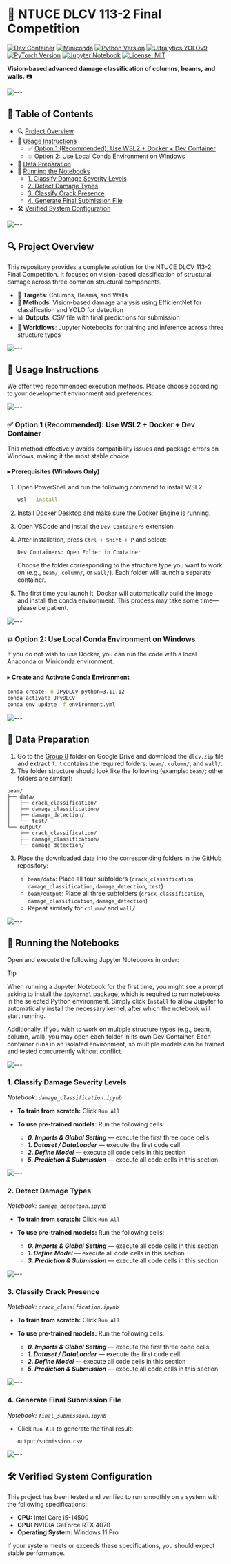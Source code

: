 # 🏁 NTUCE DLCV 113-2 Final Competition

[![Dev Container](https://img.shields.io/badge/devcontainer-Supported-success?logo=docker&logoColor=white)](https://code.visualstudio.com/docs/devcontainers/containers)
[![Miniconda](https://img.shields.io/badge/Anaconda-Miniconda-44A833?logo=anaconda&logoColor=white)](https://www.anaconda.com/docs/getting-started/miniconda/main)
[![Python Version](https://img.shields.io/badge/Python-3.11.12-3776AB?logo=python&logoColor=white)](https://www.python.org/downloads/release/python-31112/)
[![Ultralytics YOLOv9](https://img.shields.io/badge/Ultralytics-YOLOv9t-4051b5?logo=ultralytics)](https://docs.ultralytics.com/models/yolov9/)
[![PyTorch Version](https://img.shields.io/badge/PyTorch-2.7.0-EE4C2C?logo=pytorch&logoColor=white)](https://pytorch.org/get-started/locally/)
[![Jupyter Notebook](https://img.shields.io/badge/Jupyter-Ready-F37626?logo=jupyter&logoColor=white)](https://jupyter.org/)
[![License: MIT](https://img.shields.io/badge/License-MIT-yellow.svg?logo=github)](LICENSE)

**Vision-based advanced damage classification of columns, beams, and walls.** 📷

![---](https://raw.githubusercontent.com/andreasbm/readme/master/assets/lines/rainbow.png)

## 📄 Table of Contents

* 🔍 [Project Overview](#-project-overview)
* 🚀 [Usage Instructions](#-usage-instructions)
  * ✅ [Option 1 (Recommended): Use WSL2 + Docker + Dev Container](#-option-1-recommended-use-wsl2--docker--dev-container)
  * 💥 [Option 2: Use Local Conda Environment on Windows](#-option-2-use-local-conda-environment-on-windows)
* 📂 [Data Preparation](#-data-preparation)
* 🧪 [Running the Notebooks](#-running-the-notebooks)
  * [1. Classify Damage Severity Levels](#1-classify-damage-severity-levels)
  * [2. Detect Damage Types](#2-detect-damage-types)
  * [3. Classify Crack Presence](#3-classify-crack-presence)
  * [4. Generate Final Submission File](#4-generate-final-submission-file)
* 🛠️ [Verified System Configuration](#%EF%B8%8F-verified-system-configuration)

![---](https://raw.githubusercontent.com/andreasbm/readme/master/assets/lines/rainbow.png)

## 🔍 Project Overview

This repository provides a complete solution for the NTUCE DLCV 113-2 Final Competition. It focuses on vision-based classification of structural damage across three common structural components.

- 🧱 **Targets**: Columns, Beams, and Walls
- 🧠 **Methods**: Vision-based damage analysis using EfficientNet for classification and YOLO for detection
- 📊 **Outputs**: CSV file with final predictions for submission
- 🔧 **Workflows**: Jupyter Notebooks for training and inference across three structure types

![---](https://raw.githubusercontent.com/andreasbm/readme/master/assets/lines/rainbow.png)

## 🚀 Usage Instructions

We offer two recommended execution methods. Please choose according to your development environment and preferences:

![---](https://raw.githubusercontent.com/andreasbm/readme/master/assets/lines/aqua.png)

### ✅ Option 1 (Recommended): Use WSL2 + Docker + Dev Container

This method effectively avoids compatibility issues and package errors on Windows, making it the most stable choice.

#### ▸ Prerequisites (Windows Only)

1. Open PowerShell and run the following command to install WSL2:

    ```bash
    wsl --install
    ```
2. Install [Docker Desktop](https://www.docker.com/products/docker-desktop/) and make sure the Docker Engine is running.
3. Open VSCode and install the `Dev Containers` extension.
4. After installation, press `Ctrl + Shift + P` and select:

    ```
    Dev Containers: Open Folder in Container
    ```

    Choose the folder corresponding to the structure type you want to work on (e.g., `beam/`, `column/`, or `wall/`). Each folder will launch a separate container.
5. The first time you launch it, Docker will automatically build the image and install the conda environment. This process may take some time—please be patient.

![---](https://raw.githubusercontent.com/andreasbm/readme/master/assets/lines/aqua.png)

### 💥 Option 2: Use Local Conda Environment on Windows

If you do not wish to use Docker, you can run the code with a local Anaconda or Miniconda environment.

#### ▸ Create and Activate Conda Environment

```bash
conda create -n JPyDLCV python=3.11.12
conda activate JPyDLCV
conda env update -f environment.yml
```

![---](https://raw.githubusercontent.com/andreasbm/readme/master/assets/lines/rainbow.png)

## 📂 Data Preparation

1. Go to the [Group 8](https://drive.google.com/drive/folders/10LvxTu-El4GAFFdjv2wtDrGA4MN3xhgp?usp=drive_link) folder on Google Drive and download the `dlcv.zip` file and extract it. It contains the required folders: `beam/`, `column/`, and `wall/`.
2. The folder structure should look like the following (example: `beam/`; other folders are similar):

```
beam/
├── data/
│   ├── crack_classification/
│   ├── damage_classification/
│   ├── damage_detection/
│   └── test/
└── output/
    ├── crack_classification/
    ├── damage_classification/
    └── damage_detection/
```

3. Place the downloaded data into the corresponding folders in the GitHub repository:

    * `beam/data`: Place all four subfolders (`crack_classification`, `damage_classification`, `damage_detection`, `test`)
    * `beam/output`: Place all three subfolders (`crack_classification`, `damage_classification`, `damage_detection`)
    * Repeat similarly for `column/` and `wall/`

![---](https://raw.githubusercontent.com/andreasbm/readme/master/assets/lines/rainbow.png)

## 🧪 Running the Notebooks

Open and execute the following Jupyter Notebooks in order:

> [!TIP]
> When running a Jupyter Notebook for the first time, you might see a prompt asking to install the `ipykernel` package, which is required to run notebooks in the selected Python environment. Simply click `Install` to allow Jupyter to automatically install the necessary kernel, after which the notebook will start running.

Additionally, if you wish to work on multiple structure types (e.g., beam, column, wall), you may open each folder in its own Dev Container. Each container runs in an isolated environment, so multiple models can be trained and tested concurrently without conflict.

![---](https://raw.githubusercontent.com/andreasbm/readme/master/assets/lines/aqua.png)

### 1. Classify Damage Severity Levels
*Notebook: `damage_classification.ipynb`*

* **To train from scratch:** Click `Run All`
* **To use pre-trained models:** Run the following cells:

    * **_0. Imports & Global Setting_** — execute the first three code cells
    * **_1. Dataset / DataLoader_** — execute the first code cell
    * **_2. Define Model_** — execute all code cells in this section
    * **_5. Prediction & Submission_** — execute all code cells in this section

![---](https://raw.githubusercontent.com/andreasbm/readme/master/assets/lines/aqua.png)

### 2. Detect Damage Types
*Notebook: `damage_detection.ipynb`*

* **To train from scratch:** Click `Run All`
* **To use pre-trained models:** Run the following cells:

    * **_0. Imports & Global Setting_** — execute all code cells in this section
    * **_1. Define Model_** — execute all code cells in this section
    * **_3. Prediction & Submission_** — execute all code cells in this section

![---](https://raw.githubusercontent.com/andreasbm/readme/master/assets/lines/aqua.png)

### 3. Classify Crack Presence
*Notebook: `crack_classification.ipynb`*

* **To train from scratch:** Click `Run All`
* **To use pre-trained models:** Run the following cells:

    * **_0. Imports & Global Setting_** — execute the first three code cells
    * **_1. Dataset / DataLoader_** — execute the first code cell
    * **_2. Define Model_** — execute all code cells in this section
    * **_5. Prediction & Submission_** — execute all code cells in this section

![---](https://raw.githubusercontent.com/andreasbm/readme/master/assets/lines/aqua.png)

### 4. Generate Final Submission File
*Notebook: `final_submission.ipynb`*

* Click `Run All` to generate the final result:

    ```
    output/submission.csv
    ```

![---](https://raw.githubusercontent.com/andreasbm/readme/master/assets/lines/rainbow.png)

## 🛠️ Verified System Configuration

This project has been tested and verified to run smoothly on a system with the following specifications:

* **CPU:** Intel Core i5-14500
* **GPU:** NVIDIA GeForce RTX 4070
* **Operating System:** Windows 11 Pro

If your system meets or exceeds these specifications, you should expect stable performance.

